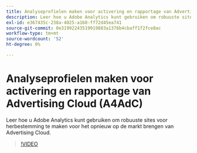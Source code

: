 ```yaml
---
title: Analyseprofielen maken voor activering en rapportage van Advertising Cloud
description: Leer hoe u Adobe Analytics kunt gebruiken om robuuste sites voor herbestemming te maken voor het opnieuw op de markt brengen van Advertising Cloud.
exl-id: e367435c-238a-4025-a160-ff72d45ea741
source-git-commit: 0e31992243519919883a1376b4cbaff1f2fce8ac
workflow-type: tm+mt
source-wordcount: '52'
ht-degree: 0%

---
```


# Analyseprofielen maken voor activering en rapportage van Advertising Cloud (A4AdC)

Leer hoe u Adobe Analytics kunt gebruiken om robuuste sites voor herbestemming te maken voor het opnieuw op de markt brengen van Advertising Cloud.

>[!VIDEO](https://video.tv.adobe.com/v/33503)
